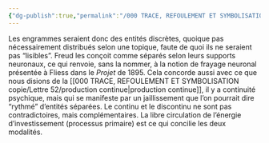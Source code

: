 ```yaml
---
{"dg-publish":true,"permalink":"/000 TRACE, REFOULEMENT ET SYMBOLISATION copie/Lettre 52/séparées les unes des autres/","created":"2024-07-21T08:58:50.180-04:00","updated":"2025-08-21T15:55:10.738-04:00"}
---
```



Les engrammes seraient donc des entités discrètes, quoique pas nécessairement distribués selon une topique, faute de quoi ils ne seraient pas “lisibles”. Freud les conçoit comme séparés selon leurs supports neuronaux, ce qui renvoie, sans la nommer, à la notion de frayage neuronal présentée à Fliess dans le _Projet_ de 1895. Cela concorde aussi avec ce que nous disions de la [[000 TRACE, REFOULEMENT ET SYMBOLISATION copie/Lettre 52/production continue\|production continue]], il y a continuité psychique, mais qui se manifeste par un jaillissement que l’on pourrait dire “rythmé” d’entités séparées. Le continu et le discontinu ne sont pas contradictoires, mais complémentaires. La libre circulation de l’énergie d’investissement (processus primaire) est ce qui concilie les deux modalités.
